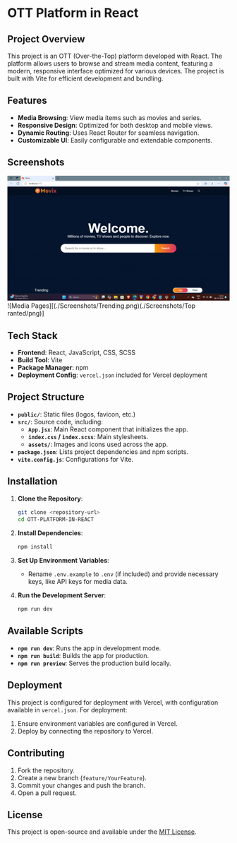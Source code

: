 
# OTT Platform in React

## Project Overview

This project is an OTT (Over-the-Top) platform developed with React. The platform allows users to browse and stream media content, featuring a modern, responsive interface optimized for various devices. The project is built with Vite for efficient development and bundling.

## Features

- **Media Browsing**: View media items such as movies and series.
- **Responsive Design**: Optimized for both desktop and mobile views.
- **Dynamic Routing**: Uses React Router for seamless navigation.
- **Customizable UI**: Easily configurable and extendable components.

## Screenshots

![Home Page](./Screenshots/search-bar.png)
![Media Pages][(./Screenshots/Trending.png)(./Screenshots/Top ranted/png)]


## Tech Stack

- **Frontend**: React, JavaScript, CSS, SCSS
- **Build Tool**: Vite
- **Package Manager**: npm
- **Deployment Config**: `vercel.json` included for Vercel deployment

## Project Structure

- **`public/`**: Static files (logos, favicon, etc.)
- **`src/`**: Source code, including:
  - **`App.jsx`**: Main React component that initializes the app.
  - **`index.css` / `index.scss`**: Main stylesheets.
  - **`assets/`**: Images and icons used across the app.
- **`package.json`**: Lists project dependencies and npm scripts.
- **`vite.config.js`**: Configurations for Vite.

## Installation

1. **Clone the Repository**:
   ```bash
   git clone <repository-url>
   cd OTT-PLATFORM-IN-REACT
   ```

2. **Install Dependencies**:
   ```bash
   npm install
   ```

3. **Set Up Environment Variables**:
   - Rename `.env.example` to `.env` (if included) and provide necessary keys, like API keys for media data.

4. **Run the Development Server**:
   ```bash
   npm run dev
   ```

## Available Scripts

- **`npm run dev`**: Runs the app in development mode.
- **`npm run build`**: Builds the app for production.
- **`npm run preview`**: Serves the production build locally.

## Deployment

This project is configured for deployment with Vercel, with configuration available in `vercel.json`. For deployment:

1. Ensure environment variables are configured in Vercel.
2. Deploy by connecting the repository to Vercel.

## Contributing

1. Fork the repository.
2. Create a new branch (`feature/YourFeature`).
3. Commit your changes and push the branch.
4. Open a pull request.

## License

This project is open-source and available under the [MIT License](LICENSE).

